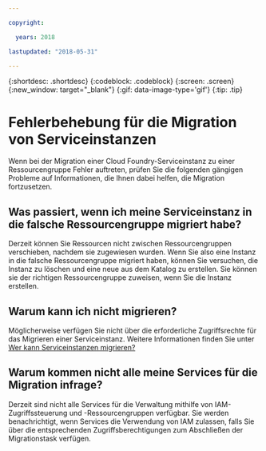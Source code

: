 ```yaml
---

copyright:

  years: 2018

lastupdated: "2018-05-31"

---
```


{:shortdesc: .shortdesc}
{:codeblock: .codeblock}
{:screen: .screen}
{:new_window: target="_blank"}
{:gif: data-image-type='gif'}
{:tip: .tip}

# Fehlerbehebung für die Migration von Serviceinstanzen

Wenn bei der Migration einer Cloud Foundry-Serviceinstanz zu einer Ressourcengruppe Fehler auftreten, prüfen Sie die folgenden gängigen Probleme auf Informationen, die Ihnen dabei helfen, die Migration fortzusetzen.

## Was passiert, wenn ich meine Serviceinstanz in die falsche Ressourcengruppe migriert habe?

Derzeit können Sie Ressourcen nicht zwischen Ressourcengruppen verschieben, nachdem sie zugewiesen wurden. Wenn Sie also eine Instanz in die falsche Ressourcengruppe migriert haben, können Sie versuchen, die Instanz zu löschen und eine neue aus dem Katalog zu erstellen. Sie können sie der richtigen Ressourcengruppe zuweisen, wenn Sie die Instanz erstellen.

## Warum kann ich nicht migrieren?

Möglicherweise verfügen Sie nicht über die erforderliche Zugriffsrechte für das Migrieren einer Serviceinstanz. Weitere Informationen finden Sie unter [Wer kann Serviceinstanzen migrieren?](/docs/account/instance_migration.html#whocanmigrate)

## Warum kommen nicht alle meine Services für die Migration infrage?

Derzeit sind nicht alle Services für die Verwaltung mithilfe von IAM-Zugriffssteuerung und -Ressourcengruppen verfügbar. Sie werden benachrichtigt, wenn Services die Verwendung von IAM zulassen, falls Sie über die entsprechenden Zugriffsberechtigungen zum Abschließen der Migrationstask verfügen.
